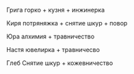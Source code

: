 Грига
горко + кузня + инжинерка

Киря
потряняжка + снятие шкур + повор

Юра
алхимия + травничество

Настя
ювелирка + травничесво 

Глеб
Снятие шкур + кожевничество

